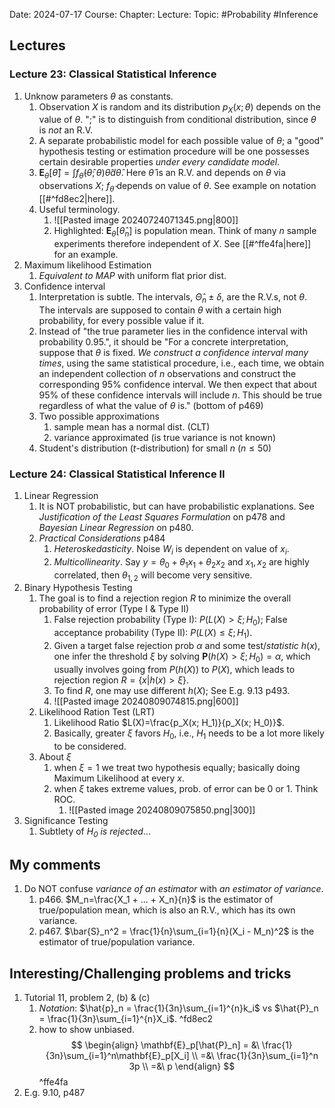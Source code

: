 Date: 2024-07-17
Course:
Chapter: 
Lecture: 
Topic: #Probability #Inference 

## Lectures
### Lecture 23: Classical Statistical Inference
1. Unknow parameters $\theta$ as constants. 
	1. Observation $X$ is random and its distribution $p_X(x;\theta)$ depends on the value of $\theta$. ";" is to distinguish from conditional distribution, since $\theta$ is *not* an R.V.
	2. A separate probabilistic model for each possible value of $\theta$; a "good" hypothesis testing or estimation procedure will be one possesses certain desirable properties *under every candidate model*.
	3. $\mathbf{E}_{\theta}[\hat{\theta}]=\int f_{\hat{\theta}}(\hat{\theta}; \theta) \hat{\theta} d\hat{\theta}$. Here $\hat{\theta}$ is an R.V. and depends on $\theta$ via observations $X$; $f_{\hat{\theta}}$ depends on value of $\theta$. See example on notation [[#^fd8ec2|here]].
	4. Useful terminology.
		1. ![[Pasted image 20240724071345.png|800]]
		2. Highlighted: $\mathbf{E}_{\theta}[\hat{\theta}_n]$ is population mean. Think of many $n$ sample experiments therefore independent of $X$. See [[#^ffe4fa|here]] for an example. 
2. Maximum likelihood Estimation
	1. *Equivalent to MAP* with uniform flat prior dist.
3. Confidence interval
	1. Interpretation is subtle. The intervals, $\hat{\Theta}_n \pm \delta$, are the R.V.s, not $\theta$. The intervals are supposed to contain $\theta$ with a certain high probability, for every possible value if it.
	2. Instead of "the true parameter lies in the confidence interval with probability 0.95.", it should be "For a concrete interpretation, suppose that $\theta$ is fixed. *We construct a confidence interval many times*, using the same statistical procedure, i.e., each time, we obtain an independent collection of $n$ observations and construct the corresponding $95\%$ confidence interval. We then expect that about $95\%$ of these confidence intervals will include $n$. This should be true regardless of what the value of $\theta$ is." (bottom of p469)
	3. Two possible approximations
		1. sample mean has a normal dist. (CLT)
		2. variance approximated (is true variance is not known)
	4. Student's distribution ($t$-distribution) for small $n$ ($n\le 50$) 
### Lecture 24: Classical Statistical Inference II
1. Linear Regression
	1. It is NOT probabilistic, but can have probabilistic explanations. See *Justification of the Least Squares Formulation* on p478 and *Bayesian Linear Regression* on p480.
	2. *Practical Considerations* p484
		1. *Heteroskedasticity*. Noise $W_i$ is dependent on value of $x_i$.
		2. *Multicollinearity*. Say $y=\theta_0 + \theta_1 x_1 + \theta_2 x_2$ and $x_1, x_2$ are highly correlated, then $\theta_{1,2}$ will become very sensitive.
2. Binary Hypothesis Testing
	1. The goal is to find a rejection region $R$ to minimize the overall probability of error (Type I & Type II)
		1. False rejection probability (Type I): $P(L(X)>\xi; H_0)$; False acceptance probability (Type II): $P(L(X)\le\xi; H_1)$.
		2. Given a target false rejection prob $\alpha$ and some test/*statistic* $h(x)$, one infer the threshold $\xi$ by solving $\mathbf{P}(h(X)>\xi; H_0) = \alpha$, which usually involves going from $P(h(X))$ to $P(X)$, which leads to rejection region $R=\{x|h(x)>\xi\}$. 
		3. To find $R$, one may use different $h(X)$; See E.g. 9.13 p493.
		4. ![[Pasted image 20240809074815.png|600]]
	2. Likelihood Ration Test (LRT)
		1. Likelihood Ratio $L(X)=\frac{p_X(x; H_1)}{p_X(x; H_0)}$.
		2.  Basically, greater $\xi$ favors $H_0$, i.e., $H_1$ needs to be a lot more likely to be considered.
	3. About $\xi$
		1. when $\xi=1$ we treat two hypothesis equally; basically doing Maximum Likelihood at every $x$.
		2. when $\xi$ takes extreme values, prob. of error can be 0 or 1. Think ROC.
			1. ![[Pasted image 20240809075850.png|300]]
3. Significance Testing
	1. Subtlety of *$H_0$ is rejected*...
## My comments
1. Do NOT confuse *variance of an estimator* with *an estimator of variance*.
	1. p466. $M_n=\frac{X_1 + ... + X_n}{n}$ is the estimator of true/population mean, which is also an R.V., which has its own variance.
	2. p467. $\bar{S}_n^2 = \frac{1}{n}\sum_{i=1}{n}(X_i - M_n)^2$ is the estimator of true/population variance.
## Interesting/Challenging problems and tricks
1. Tutorial 11, problem 2, (b) & (c)
	1. *Notation*: $\hat{p}_n = \frac{1}{3n}\sum_{i=1}^{n}k_i$ vs $\hat{P}_n = \frac{1}{3n}\sum_{i=1}^{n}X_i$. ^fd8ec2
	2. how to show unbiased. $$
		\begin{align}
		\mathbf{E}_p[\hat{P}_n] = &\ \frac{1}{3n}\sum_{i=1}^n\mathbf{E}_p[X_i] \\
		=&\ \frac{1}{3n}\sum_{i=1}^n 3p \\
		=&\ p
		\end{align}
		$$ ^ffe4fa
2. E.g. 9.10, p487